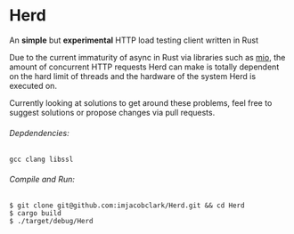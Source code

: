 # Herd
An __simple__ but __experimental__ HTTP load testing client written in Rust

Due to the current immaturity of async in Rust via libraries such as [mio](https://github.com/carllerche/mio), the amount of concurrent HTTP requests Herd can make is totally dependent on the hard limit of threads and the hardware of the system Herd is executed on. 

Currently looking at solutions to get around these problems, feel free to suggest solutions or propose changes via pull requests.

###### Depdendencies:

`gcc clang libssl`

###### Compile and Run:
```shell
$ git clone git@github.com:imjacobclark/Herd.git && cd Herd
$ cargo build
$ ./target/debug/Herd
```
